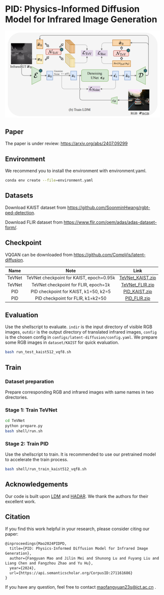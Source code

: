 # PID: Physics-Informed Diffusion Model for Infrared Image Generation

<img src="PID.png" alt="PID" style="zoom:50%;" />

## Paper

The paper is under review: https://arxiv.org/abs/2407.09299

## Environment

We recommend you to install the environment with environment.yaml. 

```bash
conda env create --file=environment.yaml
```

## Datasets

Download KAIST dataset from https://github.com/SoonminHwang/rgbt-ped-detection.

Download FLIR dataset from https://www.flir.com/oem/adas/adas-dataset-form/.

## Checkpoint

VQGAN can be downloaded from https://github.com/CompVis/latent-diffusion.

|  Name  |                   Note                   |                             Link                             |
| :----: | :--------------------------------------: | :----------------------------------------------------------: |
| TeVNet | TeVNet checkpoint for KAIST, epoch=0.95k | [TeVNet_KAIST.zip](https://1drv.ms/u/s!AiBcDdKjVk0ubr49dgvt-R5s6jM?e=7hpRLS) |
| TeVNet |   TeVNet checkpoint for FLIR, epoch=1k   | [TeVNet_FLIR.zip](https://1drv.ms/u/s!AiBcDdKjVk0ubV_nT3EIDnzJ10Y?e=bQeXc4) |
|  PID   |  PID checkpoint for KAIST, k1=50, k2=5   | [PID_KAIST.zip](https://1drv.ms/u/s!AiBcDdKjVk0ub0BI3aQGHxxQf-g?e=6LlzBE) |
|  PID   |    PID checkpoint for FLIR, k1=k2=50     | [PID_FLIR.zip](https://1drv.ms/u/s!AiBcDdKjVk0ucJF2M7FwuVhJoiU?e=Hfm2B9) |

## Evaluation

Use the shellscript to evaluate. `indir` is the input directory of visible RGB images, `outdir` is the output directory of translated infrared images, `config` is the chosen config in `configs/latent-diffusion/config.yaml`.  We prepare some RGB images in `dataset/KAIST` for quick evaluation.

```sh
bash run_test_kaist512_vqf8.sh
```

## Train

### Dataset preparation

Prepare corresponding RGB and infrared images with same names in two directories.

### Stage 1: Train TeVNet

```bash
cd TeVNet
python prepare.py
bash shell/run.sh
```

### Stage 2: Train PID

Use the shellscript to train. It is recommended to use our pretrained model to accelerate the train process.

```bash
bash shell/run_train_kaist512_vqf8.sh
```

## Acknowledgements

Our code is built upon [LDM](https://github.com/CompVis/latent-diffusion) and [HADAR](https://github.com/FanglinBao/HADAR). We thank the authors for their excellent work.

## Citation

If you find this work helpful in your research, please consider citing our paper:

```
@inproceedings{Mao2024PIDPD,
  title={PID: Physics-Informed Diffusion Model for Infrared Image Generation},
  author={Fangyuan Mao and Jilin Mei and Shunong Lu and Fuyang Liu and Liang Chen and Fangzhou Zhao and Yu Hu},
  year={2024},
  url={https://api.semanticscholar.org/CorpusID:271161686}
}
```

If you have any question, feel free to contact maofangyuan23s@ict.ac.cn .